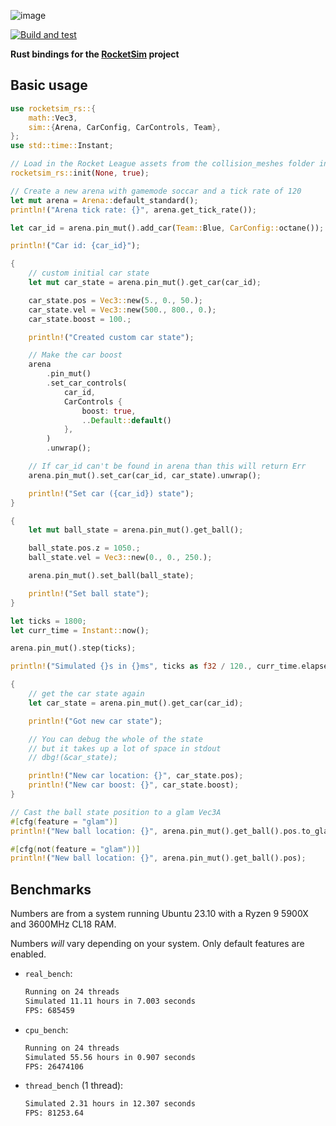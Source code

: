 ![image](https://user-images.githubusercontent.com/36944229/219303954-7267bce1-b7c5-4f15-881c-b9545512e65b.png)

[![Build and test](https://github.com/VirxEC/rocketsim-rs/actions/workflows/build-and-test.yaml/badge.svg)](https://github.com/VirxEC/rocketsim-rs/actions/workflows/build-and-test.yaml)

**Rust bindings for the [RocketSim](https://github.com/ZealanL/RocketSim) project**

## Basic usage

```rust
use rocketsim_rs::{
    math::Vec3,
    sim::{Arena, CarConfig, CarControls, Team},
};
use std::time::Instant;

// Load in the Rocket League assets from the collision_meshes folder in the current directory
rocketsim_rs::init(None, true);

// Create a new arena with gamemode soccar and a tick rate of 120
let mut arena = Arena::default_standard();
println!("Arena tick rate: {}", arena.get_tick_rate());

let car_id = arena.pin_mut().add_car(Team::Blue, CarConfig::octane());

println!("Car id: {car_id}");

{
    // custom initial car state
    let mut car_state = arena.pin_mut().get_car(car_id);

    car_state.pos = Vec3::new(5., 0., 50.);
    car_state.vel = Vec3::new(500., 800., 0.);
    car_state.boost = 100.;

    println!("Created custom car state");

    // Make the car boost
    arena
        .pin_mut()
        .set_car_controls(
            car_id,
            CarControls {
                boost: true,
                ..Default::default()
            },
        )
        .unwrap();

    // If car_id can't be found in arena than this will return Err
    arena.pin_mut().set_car(car_id, car_state).unwrap();

    println!("Set car ({car_id}) state");
}

{
    let mut ball_state = arena.pin_mut().get_ball();

    ball_state.pos.z = 1050.;
    ball_state.vel = Vec3::new(0., 0., 250.);

    arena.pin_mut().set_ball(ball_state);

    println!("Set ball state");
}

let ticks = 1800;
let curr_time = Instant::now();

arena.pin_mut().step(ticks);

println!("Simulated {}s in {}ms", ticks as f32 / 120., curr_time.elapsed().as_millis());

{
    // get the car state again
    let car_state = arena.pin_mut().get_car(car_id);

    println!("Got new car state");

    // You can debug the whole of the state
    // but it takes up a lot of space in stdout
    // dbg!(&car_state);

    println!("New car location: {}", car_state.pos);
    println!("New car boost: {}", car_state.boost);
}

// Cast the ball state position to a glam Vec3A
#[cfg(feature = "glam")]
println!("New ball location: {}", arena.pin_mut().get_ball().pos.to_glam());

#[cfg(not(feature = "glam"))]
println!("New ball location: {}", arena.pin_mut().get_ball().pos);
```

## Benchmarks

Numbers are from a system running Ubuntu 23.10 with a Ryzen 9 5900X and 3600MHz CL18 RAM.

Numbers _will_ vary depending on your system. Only default features are enabled.

- `real_bench`:

  ```bash
  Running on 24 threads
  Simulated 11.11 hours in 7.003 seconds
  FPS: 685459
  ```

- `cpu_bench`:

  ```bash
  Running on 24 threads
  Simulated 55.56 hours in 0.907 seconds
  FPS: 26474106
  ```

- `thread_bench` (1 thread):

  ```bash
  Simulated 2.31 hours in 12.307 seconds
  FPS: 81253.64
  ```
